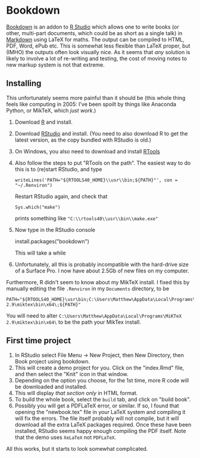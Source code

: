 # Bookdown

[Bookdown](https://bookdown.org/home/about/) is an addon to [R Studio](https://rstudio.com/) which allows one to write books (or other, multi-part documents, which could be as short as a single talk) in [Markdown](https://en.wikipedia.org/wiki/Markdown) using LaTeX for maths.  The output can be compiled to HTML, PDF, Word, ePub etc.  This is somewhat less flexible than LaTeX proper, but (IMHO) the outputs often look visually nice.  As it seems that _any_ solution is likely to involve a lot of re-writing and testing, the cost of moving notes to new markup system is not that extreme.

## Installing

This unfortunately seems more painful than it should be (this whole thing feels like computing in 2005: I've been spoilt by things like Anaconda Python, or MikTeX, which _just work_.)

1. Download [R](https://www.stats.bris.ac.uk/R/) and install.
2. Download [RStudio](https://rstudio.com/products/rstudio/download/) and install.  (You need to also download R to get the latest version, as the copy bundled with RStudio is old.)
3. On Windows, you also need to download and install [RTools](https://cran.rstudio.com/bin/windows/Rtools/)
4. Also follow the steps to put "RTools on the path".  The easiest way to do this is to (re)start RStudio, and type

       writeLines('PATH="${RTOOLS40_HOME}\\usr\\bin;${PATH}"', con = "~/.Renviron")

   Restart RStudio again, and check that

       Sys.which("make")

    prints something like `"C:\\rtools40\\usr\\bin\\make.exe"`
5. Now type in the RStudio console

    install.packages("bookdown")

   This will take a while

6. Unfortunately, all this is probably incompatible with the hard-drive size of a Surface Pro.  I now have about 2.5Gb of new files on my computer.

Furthermore, R didn't seem to know about my MikTeX install.  I fixed this by manually editing the file `.Renviron` in my `Documents` directory, to be

    PATH="${RTOOLS40_HOME}\usr\bin;C:\Users\Matthew\AppData\Local\Programs\MiKTeX 2.9\miktex\bin\x64\;${PATH}"

You will need to alter `C:\Users\Matthew\AppData\Local\Programs\MiKTeX 2.9\miktex\bin\x64\` to be the path your MikTex install.


## First time project

1. In RStudio select File Menu -> New Project, then New Directory, then Book project using bookdown.
2. This will create a demo project for you.  Click on the "index.Rmd" file, and then select the "Knit" icon in that window.
3. Depending on the option you choose, for the 1st time, more R code will be downloaded and installed.
4. This will display _that section only_ in HTML format.
5. To build the whole book, select the `build` tab, and click on "build book".
6. Possibly you will get a PDFLaTeX error, or similar.  If so, I found that opening the "newbook.tex" file in your LaTeX system and compiling it will fix the errors. The file itself probably will not compile, but it will download all the extra LaTeX packages required.  Once these have been installed, RStudio seems happy enough compiling the PDF itself.  Note that the demo uses `XeLaTeX` not `PDFLaTeX`.

All this works, but it starts to look somewhat complicated.

